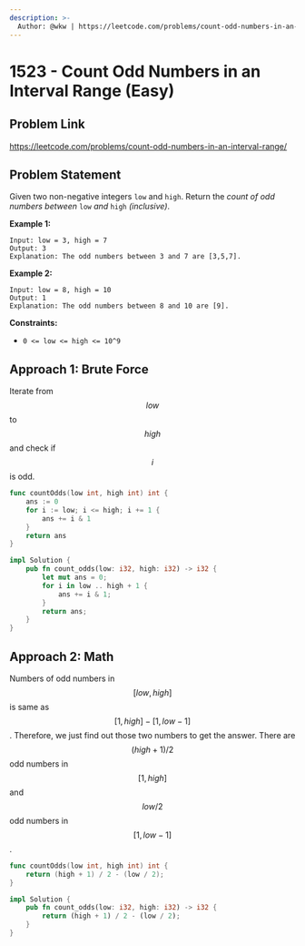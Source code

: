 ```yaml
---
description: >-
  Author: @wkw | https://leetcode.com/problems/count-odd-numbers-in-an-interval-range/
---
```


# 1523 - Count Odd Numbers in an Interval Range (Easy)

## Problem Link

https://leetcode.com/problems/count-odd-numbers-in-an-interval-range/

## Problem Statement

Given two non-negative integers `low` and `high`. Return the _count of odd numbers between_ `low` _and_ `high` _(inclusive)_.

**Example 1:**

```
Input: low = 3, high = 7
Output: 3
Explanation: The odd numbers between 3 and 7 are [3,5,7].
```

**Example 2:**

```
Input: low = 8, high = 10
Output: 1
Explanation: The odd numbers between 8 and 10 are [9].
```

**Constraints:**

- `0 <= low <= high <= 10^9`

## Approach 1: Brute Force

Iterate from $$low$$ to $$high$$ and check if $$i$$ is odd.

<SolutionAuthor name="@wkw"/>

```go
func countOdds(low int, high int) int {
    ans := 0
    for i := low; i <= high; i += 1 {
        ans += i & 1
    }
    return ans
}
```

<SolutionAuthor name="@wkw"/>

```rust
impl Solution {
    pub fn count_odds(low: i32, high: i32) -> i32 {
        let mut ans = 0;
        for i in low .. high + 1 {
            ans += i & 1;
        }
        return ans;
    }
}
```

## Approach 2: Math

Numbers of odd numbers in $$[low, high]$$ is same as $$[1, high] - [1 , low - 1]$$. Therefore, we just find out those two numbers to get the answer. There are $$(high + 1) / 2$$ odd numbers in $$[1, high]$$ and $$low/2$$ odd numbers in $$[1, low - 1]$$.

<SolutionAuthor name="@wkw"/>

```go
func countOdds(low int, high int) int {
    return (high + 1) / 2 - (low / 2);
}
```

<SolutionAuthor name="@wkw"/>

```rust
impl Solution {
    pub fn count_odds(low: i32, high: i32) -> i32 {
        return (high + 1) / 2 - (low / 2);
    }
}
```
